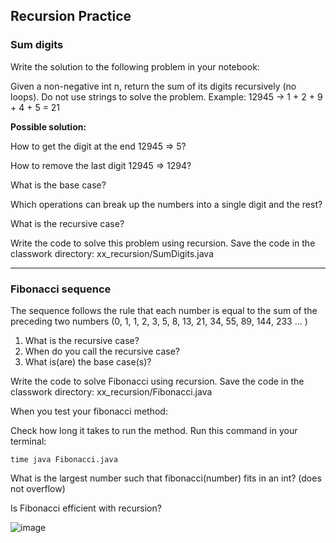 ## Recursion Practice

### Sum digits

Write the solution to the following problem in your notebook:

Given a non-negative int n, return the sum of its digits recursively (no loops). Do not use strings to solve the problem. Example: 12945 -> 1 + 2 + 9 + 4 + 5 = 21

**Possible solution:**

How to get the digit at the end 12945 => 5?

How to remove the last digit 12945 => 1294?

What is the base case?

Which operations can break up the numbers into a single digit and the rest? 

What is the recursive case?

Write the code to solve this problem using recursion. Save the code in the classwork directory: xx_recursion/SumDigits.java

---

### Fibonacci sequence

The sequence follows the rule that each number is equal to the sum of the preceding two numbers (0, 1, 1, 2, 3, 5, 8, 13, 21, 34, 55, 89, 144, 233 … )

1. What is the recursive case? 
2. When do you call the recursive case?
3. What is(are) the base case(s)?

Write the code to solve Fibonacci using recursion. Save the code in the classwork directory:
xx_recursion/Fibonacci.java
   
When you test your fibonacci method:

Check how long it takes to run the method. Run this command in your terminal: 

```time java Fibonacci.java```

What is the largest number such that fibonacci(number) fits in an int? (does not overflow)

Is Fibonacci efficient with recursion?

![image](https://github.com/novillo-cs/apcsa_material_private/assets/123229891/15c3d314-deb7-4258-9181-7d06b2a07288)


